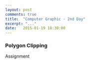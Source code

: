 ```yaml
---
layout: post
comments: true
title:  "Computer Graphic - 2nd Day"
excerpt: "..."
date:   2015-01-19 18:30:00
---
```


### Polygon Clipping

Assignment
 

